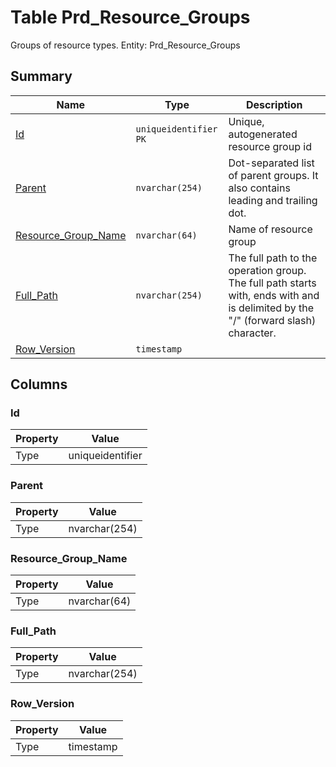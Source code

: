 # Table Prd_Resource_Groups

Groups of resource types. Entity: Prd_Resource_Groups

## Summary

| Name | Type | Description |
| - | - | --- |
|[Id](#id)|`uniqueidentifier` `PK`|Unique, autogenerated resource group id|
|[Parent](#parent)|`nvarchar(254)` |Dot-separated list of parent groups. It also contains leading and trailing dot.|
|[Resource_Group_Name](#resource_group_name)|`nvarchar(64)` |Name of resource group|
|[Full_Path](#full_path)|`nvarchar(254)` |The full path to the operation group. The full path starts with, ends with and is delimited by the "/" (forward slash) character.|
|[Row_Version](#row_version)|`timestamp` ||

## Columns

### Id

| Property | Value |
| - | - |
|Type|uniqueidentifier|

### Parent

| Property | Value |
| - | - |
|Type|nvarchar(254)|

### Resource_Group_Name

| Property | Value |
| - | - |
|Type|nvarchar(64)|

### Full_Path

| Property | Value |
| - | - |
|Type|nvarchar(254)|

### Row_Version

| Property | Value |
| - | - |
|Type|timestamp|


